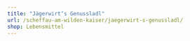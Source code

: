```yaml
---
title: "Jägerwirt‘s Genussladl"
url: /scheffau-am-wilden-kaiser/jaegerwirt-s-genussladl/
shop: Lebensmittel
---
```

